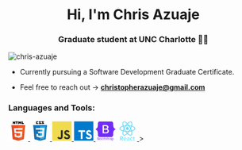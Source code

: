 <h1 align="center">Hi, I'm Chris Azuaje</h1>
<h3 align="center">Graduate student at UNC Charlotte 👨‍🎓</h3>

<p align="left"> <img src="https://komarev.com/ghpvc/?username=chris-azuaje&label=Profile%20views&color=0e75b6&style=flat" alt="chris-azuaje" /> </p>

- Currently pursuing a Software Development Graduate Certificate.

- Feel free to reach out -> **christopherazuaje@gmail.com**

<h3 align="left">Languages and Tools:</h3>
<p align="left">  <a href="https://www.w3.org/html/" target="_blank" rel="noreferrer"> <img src="https://raw.githubusercontent.com/devicons/devicon/master/icons/html5/html5-original-wordmark.svg" alt="html5" width="40" height="40"/> </a><a href="https://www.w3schools.com/css/" target="_blank" rel="noreferrer"> <img src="https://raw.githubusercontent.com/devicons/devicon/master/icons/css3/css3-original-wordmark.svg" alt="css3" width="40" height="40"/> </a> <a href="https://developer.mozilla.org/en-US/docs/Web/JavaScript" target="_blank" rel="noreferrer"> <img src="https://raw.githubusercontent.com/devicons/devicon/master/icons/javascript/javascript-original.svg" alt="javascript" width="40" height="40"/> </a> <a href="https://www.typescriptlang.org/" target="_blank" rel="noreferrer"> <img src="https://raw.githubusercontent.com/devicons/devicon/master/icons/typescript/typescript-original.svg" alt="typescript" width="40" height="40"/> </a <a href="https://getbootstrap.com" target="_blank" rel="noreferrer"> <img src="https://raw.githubusercontent.com/devicons/devicon/master/icons/bootstrap/bootstrap-plain-wordmark.svg" alt="bootstrap" width="40" height="40"/> </a> <a href="https://reactjs.org/" target="_blank" rel="noreferrer"> <img src="https://raw.githubusercontent.com/devicons/devicon/master/icons/react/react-original-wordmark.svg" alt="react" width="40" height="40"/> </a> > </p>

<!-- <p>&nbsp;<img align="center" src="https://github-readme-stats.vercel.app/api?username=chris-azuaje&show_icons=true&locale=en" alt="chris-azuaje" /></p>

<p><img align="center" src="https://github-readme-streak-stats.herokuapp.com/?user=chris-azuaje&" alt="chris-azuaje" /></p>
 -->
